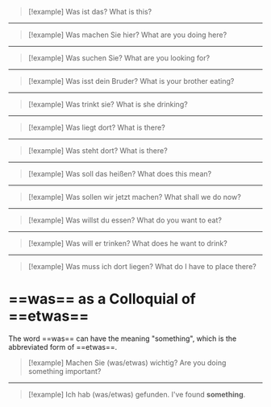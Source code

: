 
> [!example] Was ist das?
> What is this?
---
> [!example] Was machen Sie hier?
>  What are you doing here?
---
> [!example] Was suchen Sie?
> What are you looking for?
---
> [!example] Was isst dein Bruder?
> What is your brother eating?
---
> [!example] Was trinkt sie?
> What is she drinking?
---
> [!example] Was liegt dort?
> What is there?
---
> [!example] Was steht dort?
> What is there?
---
> [!example] Was soll das heißen?
> What does this mean?
---
> [!example] Was sollen wir jetzt machen?
> What shall we do now?
---
> [!example] Was willst du essen?
> What do you want to eat?
---
> [!example] Was will er trinken?
> What does he want to drink?
---
> [!example] Was muss ich dort liegen?
> What do I have to place there?
 
# ==was== as a Colloquial of ==etwas==
The word ==was== can have the meaning "something", which is the abbreviated form of ==etwas==.
>[!example] Machen Sie (was/etwas) wichtig? 
> Are you doing something important?
---
> [!example] Ich hab (was/etwas) gefunden.
> I've found **something**.
